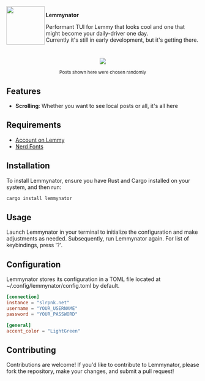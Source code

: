 <img align="left" width="100" height="100" src="https://github.com/user-attachments/assets/57aa5eaa-3d7a-4038-9ece-c3ebd9ca46d2">


**Lemmynator**

Performant TUI for Lemmy that looks cool and one that might become your daily-driver one day.  
Currently it's still in early development, but it's getting there.

# 
<div align="center">
    <img src="https://github.com/user-attachments/assets/24871f8f-449f-41b2-b4b9-a3236cf986bd"/>
    <p>
        <small>Posts shown here were chosen randomly</small>
    </p>
</div>

## Features

- **Scrolling**: Whether you want to see local posts or all, it's all here

## Requirements

- [Account on Lemmy](https://join-lemmy.org/)
- [Nerd Fonts](https://www.nerdfonts.com/)


## Installation

To install Lemmynator, ensure you have Rust and Cargo installed on your system, and then run:

```bash
cargo install lemmynator
```

## Usage

Launch Lemmynator in your terminal to initialize the configuration and make adjustments as needed. Subsequently, run Lemmynator again. For list of keybindings, press '?'.

## Configuration

Lemmynator stores its configuration in a TOML file located at ~/.config/lemmynator/config.toml by default.

```toml
[connection]
instance = "slrpnk.net"
username = "YOUR_USERNAME"
password = "YOUR_PASSWORD"

[general]
accent_color = "LightGreen"
```

## Contributing

Contributions are welcome! If you'd like to contribute to Lemmynator, please fork the repository, make your changes, and submit a pull request!
